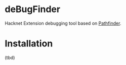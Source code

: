 # deBugFinder
Hacknet Extension debugging tool based on [Pathfinder](https://github.com/Arkhist/Hacknet-Pathfinder).

# Installation
(tbd)
